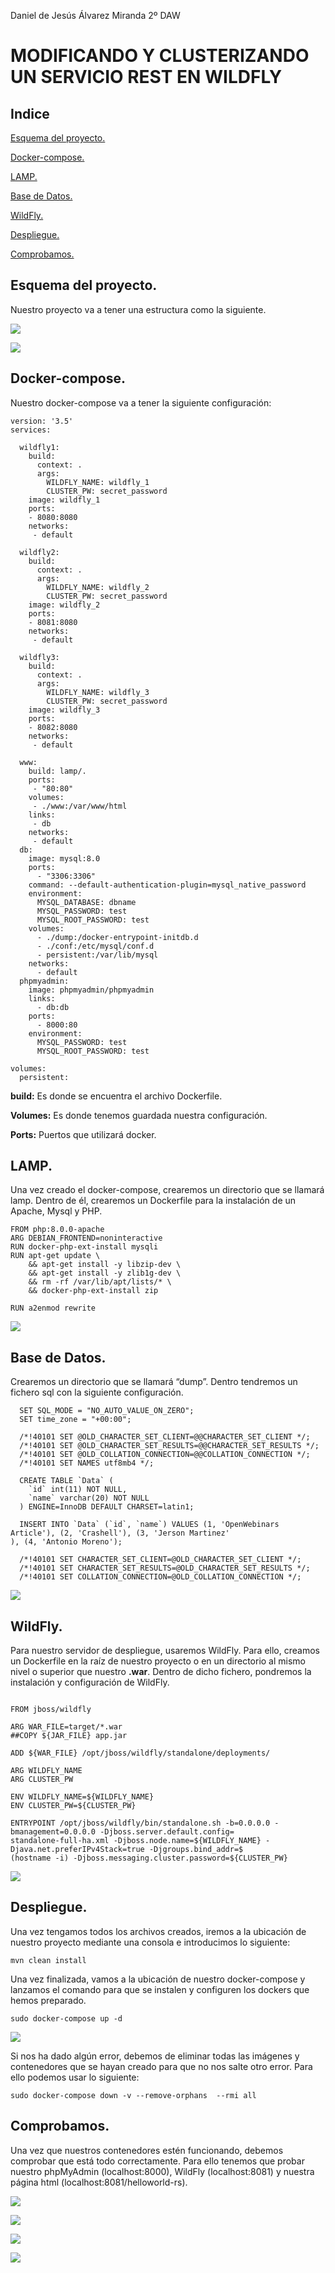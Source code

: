 ﻿Daniel de Jesús Álvarez Miranda		2º DAW


# MODIFICANDO Y CLUSTERIZANDO UN SERVICIO REST EN WILDFLY



## Indice

[Esquema del proyecto.](#item1)

[Docker-compose.](#item2)

[LAMP.](#item3)

[Base de Datos.](#item4)

[WildFly.](#item5)

[Despliegue.](#item6)

[Comprobamos.](#item7)


<a name = "item1"></a>

## Esquema del proyecto.

Nuestro proyecto va a tener una estructura como la siguiente.

![](img/01.png)

![](img/02.png)


<a name = "item2"></a>

## Docker-compose.

Nuestro docker-compose va a tener la siguiente configuración:

```console
version: '3.5'
services:

  wildfly1:
    build:
      context: .
      args:
        WILDFLY_NAME: wildfly_1
        CLUSTER_PW: secret_password
    image: wildfly_1
    ports:
    - 8080:8080
    networks:
     - default

  wildfly2:
    build:
      context: .
      args:
        WILDFLY_NAME: wildfly_2
        CLUSTER_PW: secret_password
    image: wildfly_2
    ports:
    - 8081:8080
    networks:
     - default
  
  wildfly3:
    build:
      context: .
      args:
        WILDFLY_NAME: wildfly_3
        CLUSTER_PW: secret_password
    image: wildfly_3
    ports:
    - 8082:8080
    networks:
     - default
     
  www:
    build: lamp/.
    ports:
     - "80:80"
    volumes:
     - ./www:/var/www/html
    links:
     - db
    networks:
     - default
  db:
    image: mysql:8.0
    ports:
      - "3306:3306"
    command: --default-authentication-plugin=mysql_native_password
    environment:
      MYSQL_DATABASE: dbname
      MYSQL_PASSWORD: test
      MYSQL_ROOT_PASSWORD: test
    volumes:
      - ./dump:/docker-entrypoint-initdb.d
      - ./conf:/etc/mysql/conf.d
      - persistent:/var/lib/mysql
    networks:
      - default
  phpmyadmin:
    image: phpmyadmin/phpmyadmin
    links:
      - db:db
    ports:
      - 8000:80
    environment:
      MYSQL_PASSWORD: test
      MYSQL_ROOT_PASSWORD: test

volumes:
  persistent:
```

**build:** Es donde se encuentra el archivo Dockerfile.

**Volumes:** Es donde tenemos guardada nuestra configuración.

**Ports:** Puertos que utilizará docker.


<a name = "item3"></a>

## LAMP.

Una vez creado el docker-compose, crearemos un directorio que se llamará lamp. Dentro de él, crearemos un Dockerfile para la instalación de un Apache, Mysql y PHP.

```console
FROM php:8.0.0-apache
ARG DEBIAN_FRONTEND=noninteractive
RUN docker-php-ext-install mysqli
RUN apt-get update \
    && apt-get install -y libzip-dev \
    && apt-get install -y zlib1g-dev \
    && rm -rf /var/lib/apt/lists/* \
    && docker-php-ext-install zip

RUN a2enmod rewrite
```

![](img/03.png)


<a name = "item4"></a>

## Base de Datos.

Crearemos un directorio que se llamará “dump”. Dentro tendremos un fichero sql con la siguiente configuración.

```console
  SET SQL_MODE = "NO_AUTO_VALUE_ON_ZERO";
  SET time_zone = "+00:00";

  /*!40101 SET @OLD_CHARACTER_SET_CLIENT=@@CHARACTER_SET_CLIENT */;
  /*!40101 SET @OLD_CHARACTER_SET_RESULTS=@@CHARACTER_SET_RESULTS */;
  /*!40101 SET @OLD_COLLATION_CONNECTION=@@COLLATION_CONNECTION */;
  /*!40101 SET NAMES utf8mb4 */;

  CREATE TABLE `Data` (
    `id` int(11) NOT NULL,
    `name` varchar(20) NOT NULL
  ) ENGINE=InnoDB DEFAULT CHARSET=latin1;

  INSERT INTO `Data` (`id`, `name`) VALUES (1, 'OpenWebinars Article'), (2, 'Crashell'), (3, 'Jerson Martinez'
), (4, 'Antonio Moreno');

  /*!40101 SET CHARACTER_SET_CLIENT=@OLD_CHARACTER_SET_CLIENT */;
  /*!40101 SET CHARACTER_SET_RESULTS=@OLD_CHARACTER_SET_RESULTS */;
  /*!40101 SET COLLATION_CONNECTION=@OLD_COLLATION_CONNECTION */;
```


![](img/04.png)


<a name = "item5"></a>

## WildFly.

Para nuestro servidor de despliegue, usaremos WildFly. Para ello, creamos un Dockerfile en la raíz de nuestro proyecto o en un directorio al mismo nivel o superior que nuestro **.war**. Dentro de dicho fichero, pondremos la instalación y configuración de WildFly.

```console

FROM jboss/wildfly

ARG WAR_FILE=target/*.war
##COPY ${JAR_FILE} app.jar

ADD ${WAR_FILE} /opt/jboss/wildfly/standalone/deployments/

ARG WILDFLY_NAME
ARG CLUSTER_PW

ENV WILDFLY_NAME=${WILDFLY_NAME}
ENV CLUSTER_PW=${CLUSTER_PW}

ENTRYPOINT /opt/jboss/wildfly/bin/standalone.sh -b=0.0.0.0 -bmanagement=0.0.0.0 -Djboss.server.default.config=
standalone-full-ha.xml -Djboss.node.name=${WILDFLY_NAME} -Djava.net.preferIPv4Stack=true -Djgroups.bind_addr=$
(hostname -i) -Djboss.messaging.cluster.password=${CLUSTER_PW}

```


![](img/05.png)


<a name = "item6"></a>

## Despliegue.

Una vez tengamos todos los archivos creados, iremos a la ubicación de nuestro proyecto mediante una consola e introducimos lo siguiente:

```console
mvn clean install
```

Una vez finalizada, vamos a la ubicación de nuestro docker-compose y lanzamos el comando para que se instalen y configuren los dockers que hemos preparado.

```console
sudo docker-compose up -d
```

![](img/06.png)

Si nos ha dado algún error, debemos de eliminar todas las imágenes y contenedores que se hayan creado para que no nos salte otro error. Para ello podemos usar lo siguiente:

```console
sudo docker-compose down -v --remove-orphans  --rmi all
```


<a name = "item7"></a>

## Comprobamos.

Una vez que nuestros contenedores estén funcionando, debemos comprobar que está todo correctamente. Para ello tenemos que probar nuestro phpMyAdmin (localhost:8000), WildFly (localhost:8081) y nuestra página html (localhost:8081/helloworld-rs).

![](img/07.png)

![](img/08.png)

![](img/09.png)

![](img/10.png)
